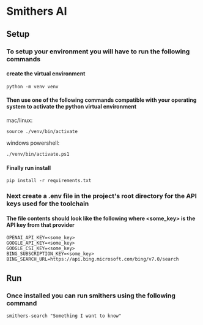 # Smithers AI
## Setup
### To setup your environment you will have to run the following commands
#### create the virtual environment
```shell
python -m venv venv
```
#### Then use one of the following commands compatible with your operating system to activate the python virtual environment
mac/linux:
```shell
source ./venv/bin/activate
```
windows powershell:
```shell
./venv/bin/activate.ps1
```
#### Finally run install
```shell
pip install -r requirements.txt
```

### Next create a .env file in the project's root directory for the API keys used for the toolchain
#### The file contents should look like the following where <some_key> is the API key from that provider
```env
OPENAI_API_KEY=<some_key>
GOOGLE_API_KEY=<some_key>
GOOGLE_CSI_KEY=<some_key>
BING_SUBSCRIPTION_KEY=<some_key>
BING_SEARCH_URL=https://api.bing.microsoft.com/bing/v7.0/search
```

## Run
### Once installed you can run smithers using the following command
```shell
smithers-search "Something I want to know"
```